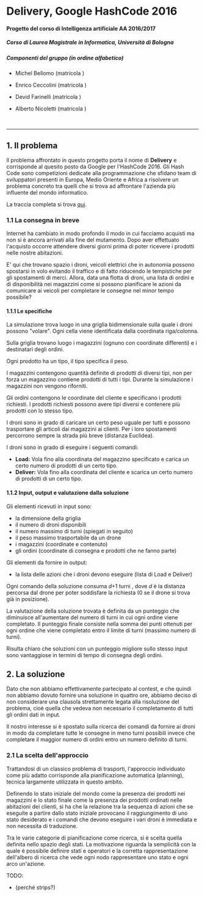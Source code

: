 # Delivery, Google HashCode 2016



#### Progetto del corso di Intelligenza artificiale AA 2016/2017

##### Corso di Laurea Magistrale in Informatica, Università di Bologna

##### Componenti del gruppo (in ordine alfabetico)

- Michel Bellomo  (matricola )

- Enrico Ceccolini  (matricola )

- Devid Farinelli  (matricola )

- Alberto Nicoletti  (matricola )

  ​

------



## 1. Il problema

Il problema affrontato in questo progetto porta il nome di **Delivery** e corrisponde al quesito posto da Google per l'HashCode 2016. Gli Hash Code sono competizioni dedicate alla programmazione che sfidano team di sviluppatori presenti in Europa, Medio Oriente e Africa a risolvere un problema concreto tra quelli che si trova ad affrontare l'azienda più influente del mondo informatico.

La traccia completa si trova [qui](https://hashcode.withgoogle.com/2016/tasks/hashcode2016_qualification_task.pdf/).

### 1.1 La consegna in breve

Internet ha cambiato in modo profondo il modo in cui facciamo acquisti ma non si è ancora arrivati alla fine del mutamento. Dopo aver effettuato l'acquisto occorre attendere diversi giorni prima di poter ricevere i prodotti nelle nostre abitazioni.

E' qui che trovano spazio i droni, veicoli elettrici che in autonomia possono spostarsi in volo evitando il traffico e di fatto riducendo le tempistiche per gli spostamenti di merci. Allora, data una flotta di droni, una lista di ordini e di disponibilità nei magazzini come si possono pianificare le azioni da comunicare ai veicoli per completare le consegne nel minor tempo possibile?

#### 1.1.1 Le specifiche

La simulazione trova luogo in una griglia bidimensionale sulla quale i droni possono "volare". Ogni cella viene identificata dalla coordinata riga/colonna.

Sulla griglia trovano luogo i magazzini (ognuno con coordinate differenti) e i destinatari degli ordini.

Ogni prodotto ha un tipo, il tipo specifica il peso.

I magazzini contengono quantità definite di prodotti di diversi tipi, non per forza un magazzino contiene prodotti di tutti i tipi. Durante la simulazione i magazzini non vengono riforniti.

Gli ordini contengono le coordinate del cliente e specificano i prodotti richiesti. I prodotti richiesti possono avere tipi diversi e contenere più prodotti con lo stesso tipo.

I droni sono in grado di caricare un certo peso uguale per tutti e possono trasportare gli articoli dai magazzini ai clienti. Per i loro spostamenti percorrono sempre la strada più breve (distanza Euclidea).

I droni sono in grado di eseguire i seguenti comandi:

- **Load:**  Vola fino alla coordinata del magazzino specificato e carica un certo numero di prodotti di un certo tipo.
- **Deliver:** Vola fino alla coordinata del cliente e scarica un certo numero di prodotti di un certo tipo.

#### 1.1.2 Input, output e valutazione dalla soluzione

Gli elementi ricevuti in input sono:

- la dimensione della griglia
- il numero di droni disponibili
- il numero massimo di turni (spiegati in seguito)
- il peso massimo trasportabile da un drone
- i magazzini (coordinate e contenuto)
- gli ordini (coordinate di consegna e prodotti che ne fanno parte)

Gli elementi da fornire in output:

- la lista delle azioni che i droni devono eseguire (lista di Load e Deliver)

Ogni comando della soluzione consuma *d*+1 turni , dove *d* è la distanza percorsa dal drone per poter soddisfare la richiesta (0 se il drone si trova già in posizione).

La valutazione della soluzione trovata è definita da un punteggio che diminuisce all'aumentare del numero di turni in cui ogni ordine viene completato. Il punteggio finale consiste nella somma dei punti ottenuti per ogni ordine che viene completato entro il limite di turni (massimo numero di turni).

Risulta chiaro che soluzioni con un punteggio migliore sullo stesso input sono vantaggiose in termini di tempo di consegna degli ordini.

## 2. La soluzione

Dato che non abbiamo effettivamente partecipato al contest, e che quindi non abbiamo dovuto fornire una soluzione in quattro ore, abbiamo deciso di non considerare una clausola strettamente legata alla risoluzione del problema, cioè quella che vedeva non necessario il completamento di tutti gli ordini dati in input.

Il nostro interesse si è spostato sulla ricerca dei comandi da fornire ai droni in modo da completare tutte le consegne in meno turni possibili invece che completare il maggior numero di ordini entro un numero definito di turni.

### 2.1 La scelta dell'approccio

Trattandosi di un classico problema di trasporti, l'approccio individuato come più adatto corrisponde alla pianificazione automatica (planning), tecnica largamente utilizzata in questo ambito.

Definendo lo stato iniziale del mondo come la presenza dei prodotti nei magazzini e lo stato finale come la presenza dei prodotti ordinati nelle abitazioni dei clienti, si ha che la relazione tra la sequenza di azioni che se eseguite a partire dallo stato iniziale provocano il raggiungimento di uno stato desiderato e i comandi che devono eseguire i vari droni è immediata e non necessita di traduzione.

Tra le varie categorie di pianificazione come ricerca, si è scelta quella definita nello spazio degli stati. La motivazione riguarda la semplicità con la quale è possibile definire stati e operatori e  la corretta rappresentazione dell'albero di ricerca che vede ogni nodo rappresentare uno stato e ogni arco un'azione.



TODO:

- (perché strips?)

